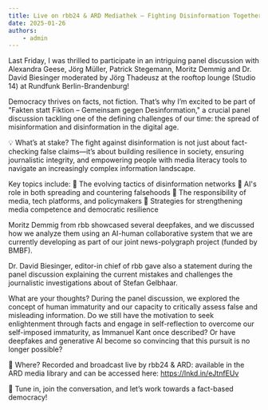 ```yaml
---
title: Live on rbb24 & ARD Mediathek – Fighting Disinformation Together!
date: 2025-01-26
authors:
    - admin
---
```


Last Friday, I was thrilled to participate in an intriguing panel discussion with Alexandra Geese, Jörg Müller, Patrick Stegemann, Moritz Demmig and Dr. David Biesinger moderated by Jörg Thadeusz at the rooftop lounge (Studio 14) at Rundfunk Berlin-Brandenburg! 

<!--more-->

Democracy thrives on facts, not fiction. That’s why I’m excited to be part of "Fakten statt Fiktion – Gemeinsam gegen Desinformation," a crucial panel discussion tackling one of the defining challenges of our time: the spread of misinformation and disinformation in the digital age. 

💡 What’s at stake?
The fight against disinformation is not just about fact-checking false claims—it’s about building resilience in society, ensuring journalistic integrity, and empowering people with media literacy tools to navigate an increasingly complex information landscape.

 Key topics include:
🔹 The evolving tactics of disinformation networks
🔹 AI's role in both spreading and countering falsehoods
🔹 The responsibility of media, tech platforms, and policymakers
🔹 Strategies for strengthening media competence and democratic resilience

Moritz Demmig from rbb showcased several deepfakes, and we discussed how we analyze them using an AI-human collaborative system that we are currently developing as part of our joint news-polygraph project (funded by BMBF). 

Dr. David Biesinger, editor-in chief of rbb gave also a statement during the panel discussion explaining the current mistakes and challenges the journalistic investigations about of Stefan Gelbhaar. 

What are your thoughts? 
During the panel discussion, we explored the concept of human immaturity and our capacity to critically assess false and misleading information. Do we still have the motivation to seek enlightenment through facts and engage in self-reflection to overcome our self-imposed immaturity, as Immanuel Kant once described? Or have deepfakes and generative AI become so convincing that this pursuit is no longer possible?

📍 Where? Recorded and broadcast live by rbb24 & ARD: available in the ARD media library and can be accessed here: https://lnkd.in/eJtnfEUv 

📢 Tune in, join the conversation, and let’s work towards a fact-based democracy!
